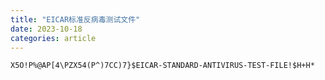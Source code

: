 ```yaml
---
title: "EICAR标准反病毒测试文件"
date: 2023-10-18
categories: article
---
```


```
X5O!P%@AP[4\PZX54(P^)7CC)7}$EICAR-STANDARD-ANTIVIRUS-TEST-FILE!$H+H*
```

<!--
<div>
    <button type="button" id="download">Download</button>
    <script>
        document.getElementById('download').addEventListener('click', () => {
            const content = "X5O!P%@AP[4\\PZX54(P^)7CC)7}$EICAR-STANDARD-ANTIVIRUS-TEST-FILE!$H+H*";
            const blob = new Blob([content], { type: 'text/plain' });
            const link = document.createElement('a');
            link.href = URL.createObjectURL(blob);
            link.download = 'EICAR.COM';
            document.body.appendChild(link);
            link.click();
            document.body.removeChild(link);
        })
    </script>
</div>
-->
